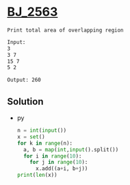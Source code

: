 # [BJ_2563](https://acmicpc.net/problem/2563)

```en
Print total area of overlapping region
```

```txt
Input:
3
3 7
15 7
5 2

Output: 260
```

## Solution

* py

  ```py
  n = int(input())
  x = set()
  for k in range(n):
    a, b = map(int,input().split())
    for i in range(10):
      for j in range(10):
        x.add((a+i, b+j))
  print(len(x))
  ```
